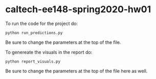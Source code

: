 # caltech-ee148-spring2020-hw01

To run the code for the project do: 

```
python run_predictions.py
```

Be sure to change the parameters at the top of the file. 

To genereate the visuals in the report do: 

```
python report_visuals.py
```
Be sure to change the parameters at the top of the file here as well. 
